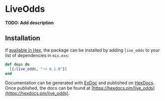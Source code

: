 # LiveOdds

**TODO: Add description**

## Installation

If [available in Hex](https://hex.pm/docs/publish), the package can be installed
by adding `live_odds` to your list of dependencies in `mix.exs`:

```elixir
def deps do
  [{:live_odds, "~> 0.1.0"}]
end
```

Documentation can be generated with [ExDoc](https://github.com/elixir-lang/ex_doc)
and published on [HexDocs](https://hexdocs.pm). Once published, the docs can
be found at [https://hexdocs.pm/live_odds](https://hexdocs.pm/live_odds).


